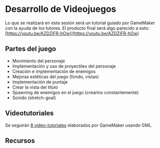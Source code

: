 # Desarrollo de Videojuegos

Lo que se realizará en esta sesión será un tutorial guiado por GameMaker con la ayuda de los tutores.
El producto final será algo parecido a esto: [https://youtu.be/AZDZiFR-hOw](!https://youtu.be/AZDZiFR-hOw)

## Partes del juego
- Movimiento del personaje
- Implementación y uso de proyectiles del personaje
- Creación e implementación de enemigos
- Mejoras estéticas del juego (fondo, vistas)
- Implementación de puntaje
- Crear la vista del título
- Spawning de enemigos en el juego (crearlos constantemente)
- Sonido (stretch-goal)

## Videotutoriales
Se seguirán [8 video-tutoriales](!https://www.youtube.com/watch?v=cEb4gzG8S24&list=PLhIbBGhnxj5IcGWhJQNF5hScmCCn4M3xg) elaborados por GameMaker usando GML.

## Recursos 
